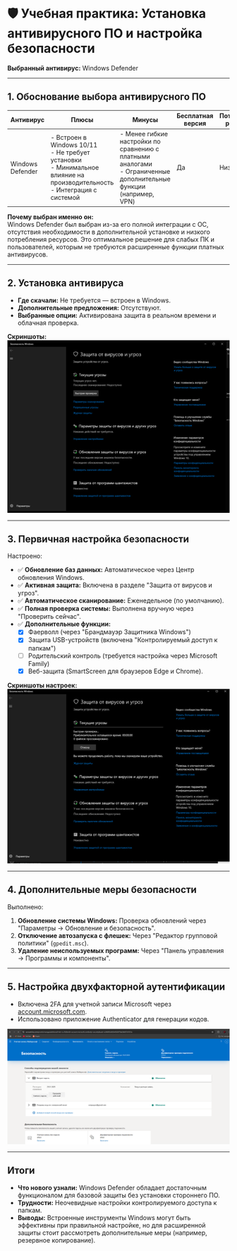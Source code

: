 # 🛡️ Учебная практика: Установка антивирусного ПО и настройка безопасности  
**Выбранный антивирус:** Windows Defender  

---

## 1. Обоснование выбора антивирусного ПО  

| Антивирус       | Плюсы | Минусы | Бесплатная версия | Потребление ресурсов |
|-----------------|-------|--------|--------------------|-----------------------|
| Windows Defender | - Встроен в Windows 10/11<br>- Не требует установки<br>- Минимальное влияние на производительность<br>- Интеграция с системой | - Менее гибкие настройки по сравнению с платными аналогами<br>- Ограниченные дополнительные функции (например, VPN) | Да | Низкое |

**Почему выбран именно он:**  
Windows Defender был выбран из-за его полной интеграции с ОС, отсутствия необходимости в дополнительной установке и низкого потребления ресурсов. Это оптимальное решение для слабых ПК и пользователей, которым не требуются расширенные функции платных антивирусов.

---

## 2. Установка антивируса  
- **Где скачали:** Не требуется — встроен в Windows.  
- **Дополнительные предложения:** Отсутствуют.  
- **Выбранные опции:** Активирована защита в реальном времени и облачная проверка.  

**Скриншоты:**  
![alt text](image.png)

---

## 3. Первичная настройка безопасности  
Настроено:  
- ✅ **Обновление баз данных:** Автоматическое через Центр обновления Windows.  
- ✅ **Активная защита:** Включена в разделе "Защита от вирусов и угроз".  
- ✅ **Автоматическое сканирование:** Еженедельное (по умолчанию).  
- ✅ **Полная проверка системы:** Выполнена вручную через "Проверить сейчас".  
- ✅ **Дополнительные функции:**  
  - [x] Фаерволл (через "Брандмауэр Защитника Windows")  
  - [x] Защита USB-устройств (включена "Контролируемый доступ к папкам")  
  - [ ] Родительский контроль (требуется настройка через Microsoft Family)  
  - [x] Веб-защита (SmartScreen для браузеров Edge и Chrome).  

**Скриншоты настроек:**  
![alt text](image-1.png)

---

## 4. Дополнительные меры безопасности  
Выполнено:  
1. **Обновление системы Windows:** Проверка обновлений через "Параметры → Обновление и безопасность".  
2. **Отключение автозапуска с флешек:** Через "Редактор групповой политики" (`gpedit.msc`).  
3. **Удаление неиспользуемых программ:** Через "Панель управления → Программы и компоненты".  

---

## 5. Настройка двухфакторной аутентификации  
- Включена 2FA для учетной записи Microsoft через [account.microsoft.com](https://account.microsoft.com).  
- Использовано приложение Authenticator для генерации кодов.  

![alt text](image-2.png)

---

## Итоги  
- **Что нового узнали:** Windows Defender обладает достаточным функционалом для базовой защиты без установки стороннего ПО.  
- **Трудности:** Неочевидные настройки контролируемого доступа к папкам.  
- **Выводы:** Встроенные инструменты Windows могут быть эффективны при правильной настройке, но для расширенной защиты стоит рассмотреть дополнительные меры (например, резервное копирование).  

